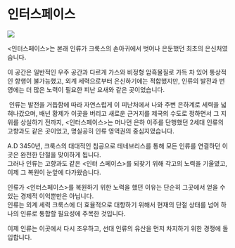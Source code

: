 # 인터스페이스
![](https://d3bbxo4nelobc3.cloudfront.net/html/img/help/1700_01.jpg)

<인터스페이스>는 본래 인류가 크룩스의 손아귀에서 벗어나 은둔했던 최초의 은신처였습니다.
​

이 공간은 일반적인 우주 공간과 다르게 가스와 비정형 암흑물질로 가득 차 있어 통상적인 항행이 불가능했고, 외계 세력으로부터 은신하기에는 적합했지만, 인류의 발전과 번영에는 더 많은 노력이 필요한 피난 요새와 같은 곳이었습니다.

​
인류는 발전을 거듭함에 따라 자연스럽게 이 피난처에서 나와 주변 은하계로 세력을 넓혀나갔으며, 배넌 황제가 이곳을 버리고 새로운 근거지를 제국의 수도로 정하면서 그 지위를 상실하기 전까지, <인터스페이스>는 머나먼 은하 이주를 단행했던 2세대 인류의 고향과도 같은 곳이었고, 명실공히 인류 영역권의 중심지였습니다.

A.D 3450년, 크룩스의 대대적인 침공으로 테네브리스를 통해 모든 인류를 연결하던 이곳은 완전한 단절을 맞이하게 됩니다.<br>
​그러나 인류는 고향과도 같은 <인터 스페이스>를 되찾기 위해 각고의 노력을 기울였고, 이제 그 복원이 눈앞에 다가왔습니다.

인류가 <인터스페이스>를 복원하기 위한 노력을 했던 이유는 단순히 그곳에서 얻을 수 있는 경제적 이익뿐만은 아닙니다.<br>
인류는 외계 세력 크룩스에 더 효율적으로 대항하기 위해서 현재의 단절 상태를 넘어 하나의 인류로 통합할 필요성에 주목한 것입니다.

이제 인류는 이곳에서 다시 조우하고, 선대 인류의 유산을 먼저 차지하기 위한 경쟁에 돌입합니다.